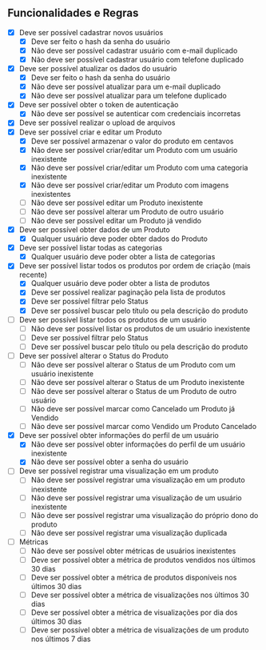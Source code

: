 ## Funcionalidades e Regras

- [x] Deve ser possível cadastrar novos usuários
  - [x] Deve ser feito o hash da senha do usuário
  - [x] Não deve ser possível cadastrar usuário com e-mail duplicado
  - [x] Não deve ser possível cadastrar usuário com telefone duplicado
- [x] Deve ser possível atualizar os dados do usuário
  - [x] Deve ser feito o hash da senha do usuário
  - [x] Não deve ser possível atualizar para um e-mail duplicado
  - [x] Não deve ser possível atualizar para um telefone duplicado
- [x] Deve ser possível obter o token de autenticação
  - [x] Não deve ser possível se autenticar com credenciais incorretas
- [x] Deve ser possível realizar o upload de arquivos
- [x] Deve ser possível criar e editar um Produto
  - [x] Deve ser possível armazenar o valor do produto em centavos
  - [x] Não deve ser possível criar/editar um Produto com um usuário inexistente
  - [x] Não deve ser possível criar/editar um Produto com uma categoria inexistente
  - [x] Não deve ser possível criar/editar um Produto com imagens inexistentes
  - [ ] Não deve ser possível editar um Produto inexistente
  - [ ] Não deve ser possível alterar um Produto de outro usuário
  - [ ] Não deve ser possível editar um Produto já vendido
- [x] Deve ser possível obter dados de um Produto
  - [x] Qualquer usuário deve poder obter dados do Produto
- [x] Deve ser possível listar todas as categorias
  - [x] Qualquer usuário deve poder obter a lista de categorias
- [x] Deve ser possível listar todos os produtos por ordem de criação (mais recente)
  - [x] Qualquer usuário deve poder obter a lista de produtos
  - [x] Deve ser possível realizar paginação pela lista de produtos
  - [x] Deve ser possível filtrar pelo Status
  - [x] Deve ser possível buscar pelo título ou pela descrição do produto
- [ ] Deve ser possível listar todos os produtos de um usuário
  - [ ] Não deve ser possível listar os produtos de um usuário inexistente
  - [ ] Deve ser possível filtrar pelo Status
  - [ ] Deve ser possível buscar pelo título ou pela descrição do produto
- [ ] Deve ser possível alterar o Status do Produto
  - [ ] Não deve ser possível alterar o Status de um Produto com um usuário inexistente
  - [ ] Não deve ser possível alterar o Status de um Produto inexistente
  - [ ] Não deve ser possível alterar o Status de um Produto de outro usuário
  - [ ] Não deve ser possível marcar como Cancelado um Produto já Vendido
  - [ ] Não deve ser possível marcar como Vendido um Produto Cancelado
- [x] Deve ser possível obter informações do perfil de um usuário
  - [x] Não deve ser possível obter informações do perfil de um usuário inexistente
  - [x] Não deve ser possível obter a senha do usuário
- [ ] Deve ser possível registrar uma visualização em um produto
  - [ ] Não deve ser possível registrar uma visualização em um produto inexistente
  - [ ] Não deve ser possível registrar uma visualização de um usuário inexistente
  - [ ] Não deve ser possível registrar uma visualização do próprio dono do produto
  - [ ] Não deve ser possível registrar uma visualização duplicada
- [ ] Métricas
  - [ ] Não deve ser possível obter métricas de usuários inexistentes
  - [ ] Deve ser possível obter a métrica de produtos vendidos nos últimos 30 dias
  - [ ] Deve ser possível obter a métrica de produtos disponíveis nos últimos 30 dias
  - [ ] Deve ser possível obter a métrica de visualizações nos últimos 30 dias
  - [ ] Deve ser possível obter a métrica de visualizações por dia dos últimos 30 dias
  - [ ] Deve ser possível obter a métrica de visualizações de um produto nos últimos 7 dias
